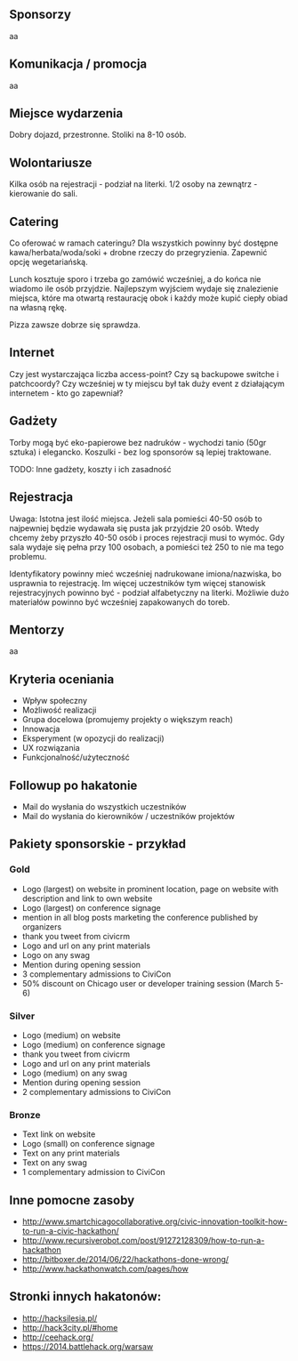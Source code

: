 ## Sponsorzy
aa

## Komunikacja / promocja
aa

## Miejsce wydarzenia
Dobry dojazd, przestronne. Stoliki na 8-10 osób.

## Wolontariusze
Kilka osób na rejestracji - podział na literki. 1/2 osoby na zewnątrz - kierowanie do sali.

## Catering
Co oferować w ramach cateringu? Dla wszystkich powinny być dostępne kawa/herbata/woda/soki + drobne rzeczy do przegryzienia. Zapewnić opcję wegetariańską.

Lunch kosztuje sporo i trzeba go zamówić wcześniej, a do końca nie wiadomo ile osób przyjdzie. Najlepszym wyjściem wydaje się znalezienie miejsca, które ma otwartą restaurację obok i każdy może kupić ciepły obiad na własną rękę.

Pizza zawsze dobrze się sprawdza.

## Internet
Czy jest wystarczająca liczba access-point? Czy są backupowe switche i patchcoordy? Czy wcześniej w ty miejscu był tak duży event z działającym internetem - kto go zapewniał?

## Gadżety
Torby mogą być eko-papierowe bez nadruków - wychodzi tanio (50gr sztuka) i elegancko.
Koszulki - bez log sponsorów są lepiej traktowane. 

TODO: Inne gadżety, koszty i ich zasadność

## Rejestracja
Uwaga: Istotna jest ilość miejsca. Jeżeli sala pomieści 40-50 osób to najpewniej będzie wydawała się pusta jak przyjdzie 20 osób. Wtedy chcemy żeby przyszło 40-50 osób i proces rejestracji musi to wymóc. Gdy sala wydaje się pełna przy 100 osobach, a pomieści też 250 to nie ma tego problemu.

Identyfikatory powinny mieć wcześniej nadrukowane imiona/nazwiska, bo usprawnia to rejestrację. Im więcej uczestników tym więcej stanowisk rejestracyjnych powinno być - podział alfabetyczny na literki. Możliwie dużo materiałów powinno być wcześniej zapakowanych do toreb.

## Mentorzy
aa

## Kryteria oceniania
- Wpływ społeczny
- Możliwość realizacji
- Grupa docelowa (promujemy projekty o większym reach)
- Innowacja
- Eksperyment (w opozycji do realizacji)
- UX rozwiązania
- Funkcjonalność/użyteczność

## Followup po hakatonie
- Mail do wysłania do wszystkich uczestników
- Mail do wysłania do kierowników / uczestników projektów

## Pakiety sponsorskie - przykład

### Gold
- Logo (largest) on website in prominent location, page on website with description and link to own website
- Logo (largest) on conference signage
- mention in all blog posts marketing the conference published by organizers
- thank you tweet from civicrm
- Logo and url on any print materials
- Logo on any swag
- Mention during opening session
- 3 complementary admissions to CiviCon
- 50% discount on Chicago user or developer training session (March 5-6)

### Silver
- Logo (medium) on website
- Logo (medium) on conference signage
- thank you tweet from civicrm
- Logo and url on any print materials
- Logo (medium) on any swag
- Mention during opening session
- 2 complementary admissions to CiviCon

### Bronze
- Text link on website
- Logo (small) on conference signage
- Text on any print materials
- Text on any swag
- 1 complementary admission to CiviCon

## Inne pomocne zasoby
- http://www.smartchicagocollaborative.org/civic-innovation-toolkit-how-to-run-a-civic-hackathon/
- http://www.recursiverobot.com/post/91272128309/how-to-run-a-hackathon
- http://bitboxer.de/2014/06/22/hackathons-done-wrong/ 
- http://www.hackathonwatch.com/pages/how 

## Stronki innych hakatonów:
- http://hacksilesia.pl/
- http://hack3city.pl/#home 
- http://ceehack.org/ 
- https://2014.battlehack.org/warsaw 

